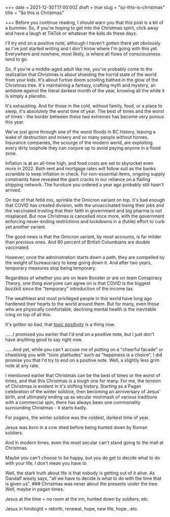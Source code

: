 +++
date = 2021-12-30T17:00:00Z
draft = true
slug = "so-this-is-christmas"
title = "So this is Christmas"

+++
Before you continue reading, I should warn you that this post is a bit of a bummer. So, if you're hoping to get into the Christmas spirit, click away and have a laugh at TikTok or whatever the kids do these days.

I'll try end on a positive note, although I haven't gotten there yet obviously as I've just started writing and I don't know where I'm going with this yet. Everywhere and nowhere, most likely, is where all flows of consciousness tend to go.

So, if you're a middle-aged adult like me, you've probably come to the realization that Christmas is about shielding the horrid state of the world from your kids. It's about furtive doom scrolling bathed in the glow of the Christmas tree. It's maintaining a fantasy, crafting myth and mystery, an antidote against the literal darkest month of the year, knowing all the while it is simply a placebo.

It's exhausting. And for those in the cold, without family, food, or a place to sleep, it's absolutely the worst time of year. The best of times and the worst of times - the border between these two extremes has become very porous this year.

<!--more-->

We've just gone through one of the worst floods in BC history, leaving a wake of destruction and misery and so many people without homes. Insurance companies, the scourge of the modern world, are exploiting every dirty loophole they can conjure up to avoid paying anyone in a flood zone.

Inflation is at an all-time high, and food costs are set to skyrocket even more in 2022. Both rent and mortgage rates will follow suit as the banks scramble to keep inflation in check. For non-essential items, ongoing supply constraints have revealed the giant cracks in our reliance on a flailing shipping network. The furniture you ordered a year ago probably still hasn't arrived.

On top of that fetid mix, sprinkle the Omicron variant on top. It's bad enough that COVID has created division, with the unvaccinated losing their jobs and the vaccinated trusting that their faith in government and big pharma is not misplaced. But now Christmas is cancelled once more, with the government enforcing never-ending restrictions and lockdowns in a (futile) effort to curb yet another variant.

The good news is that the Omicron variant, by most accounts, is far milder than previous ones. And 80 percent of British Columbians are double vaccinated.

However, once the administration starts down a path, they are compelled by the weight of bureaucracy to keep going down it. And after two years, temporary measures stop being temporary.

Regardless of whether you are on team Booster or are on team Conspiracy Theory, one thing everyone can agree on is that COVID is the biggest buzzkill since the "temporary" introduction of the income tax.

The wealthiest and most privileged people in this world have long ago hardened their hearts to the world around them. But for many, even those who are physically comfortable, declining mental health is the inevitable icing on top of all this.

It's gotten so bad, that [toxic positivity](https://www.verywellmind.com/what-is-toxic-positivity-5093958) is a thing now.

......I promised you earlier that I'd end on a positive note, but I just don't have anything good to say right now.

......And yet, while you can't accuse me of putting on a "cheerful facade" or chastising you with "toxic platitudes" such as "happiness is a choice", I did promise you that I'd try to end on a positive note. Well, a slightly less grim note at any rate.

I mentioned earlier that Christmas can be the best of times or the worst of times, and that this Christmas is a tough one for many. For me, the tension of Christmas is evident in it's shifting history. Starting as a Pagan celebration of the winter solstice, then becoming an anniversary of Jesus' birth, and ultimately ending up as secular mishmash of various traditions with a commercial spin, there has always been one commonality surrounding Christmas - it starts badly.

For pagans, the winter solstice was the coldest, darkest time of year.

Jesus was born in a cow shed before being hunted down by Roman soldiers.

And in modern times, even the most secular can't stand going to the mall at Christmas.

Maybe you can't choose to be happy, but you do get to decide what to do with your life. I don't mean you have to 

Well, the stark truth about life is that nobody is getting out of it alive. As Gandalf wisely says, "all we have to decide is what to do with the time that is given us". ### Christmas was never about the presents under the tree. Well, maybe in pagan times.

Jesus at the time = no room at the inn, hunted down by soldiers, etc.

Jesus in hindsight = rebirth, renewal, hope, new life, hope...etc.